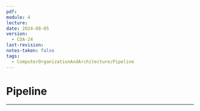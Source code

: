 ```yaml
---
pdf: 
module: 4
lecture: 
date: 2024-08-05
version:
  - COA-24
last-revision: 
notes-taken: false
tags:
  - ComputerOrganizationAndArchitecture/Pipeline
---
```

# Pipeline




---